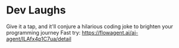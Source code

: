 # Dev Laughs
Give it a tap, and it'll conjure a hilarious coding joke to brighten your programming journey
Fast try: https://flowagent.ai/ai-agent/ILAfx4p1C7ua/detail
